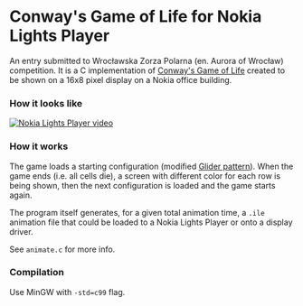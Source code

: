 # Conway's Game of Life for Nokia Lights Player
An entry submitted to Wrocławska Zorza Polarna (en. Aurora of Wrocław) competition. It is a C implementation of [Conway's Game of Life](http://en.wikipedia.org/wiki/Conway%27s_Game_of_Life) created to be shown on a 16x8 pixel  display on a Nokia office building. 
### How it looks like
[![Nokia Lights Player video](http://img.youtube.com/vi/_g1BPFE-b6s/0.jpg)](http://www.youtube.com/watch?v=_g1BPFE-b6s)
### How it works
The game loads a starting configuration (modified [Glider pattern](http://en.wikipedia.org/wiki/Glider_%28Conway%27s_Life%29)). When the game ends (i.e. all cells die), a screen with different color for each row is being shown, then the next configuration is loaded and the game starts again.

The program itself generates, for a given total animation time, a `.ile` animation file that could be loaded to a Nokia Lights Player or onto a display driver.

See `animate.c` for more info.
### Compilation 
Use MinGW with `-std=c99` flag.

